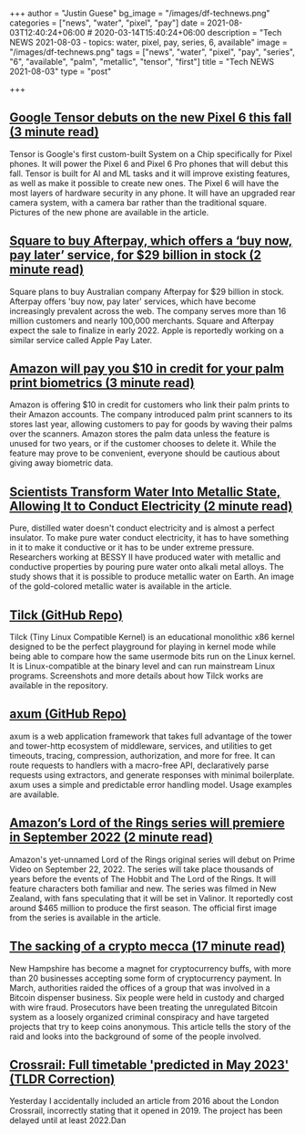 +++
author = "Justin Guese"
bg_image = "/images/df-technews.png"
categories = ["news", "water", "pixel", "pay"]
date = 2021-08-03T12:40:24+06:00 # 2020-03-14T15:40:24+06:00
description = "Tech NEWS 2021-08-03 - topics: water, pixel, pay, series, 6, available"
image = "/images/df-technews.png"
tags = ["news", "water", "pixel", "pay", "series", "6", "available", "palm", "metallic", "tensor", "first"]
title = "Tech NEWS 2021-08-03"
type = "post"

+++

## [Google Tensor debuts on the new Pixel 6 this fall (3 minute read)](https://blog.google/products/pixel/google-tensor-debuts-new-pixel-6-fall/)

Tensor is Google's first custom-built System on a Chip specifically for Pixel phones. It will power the Pixel 6 and Pixel 6 Pro phones that will debut this fall. Tensor is built for AI and ML tasks and it will improve existing features, as well as make it possible to create new ones. The Pixel 6 will have the most layers of hardware security in any phone. It will have an upgraded rear camera system, with a camera bar rather than the traditional square. Pictures of the new phone are available in the article.

## [Square to buy Afterpay, which offers a ‘buy now, pay later’ service, for $29 billion in stock (2 minute read)](https://www.theverge.com/2021/8/1/22605025/square-afterpay-acquisition-buy-now-pay-later-service-29-billion-stock)

Square plans to buy Australian company Afterpay for $29 billion in stock. Afterpay offers 'buy now, pay later' services, which have become increasingly prevalent across the web. The company serves more than 16 million customers and nearly 100,000 merchants. Square and Afterpay expect the sale to finalize in early 2022. Apple is reportedly working on a similar service called Apple Pay Later.

## [Amazon will pay you $10 in credit for your palm print biometrics (3 minute read)](https://techcrunch.com/2021/08/02/amazon-credit-palm-biometrics/)

Amazon is offering $10 in credit for customers who link their palm prints to their Amazon accounts. The company introduced palm print scanners to its stores last year, allowing customers to pay for goods by waving their palms over the scanners. Amazon stores the palm data unless the feature is unused for two years, or if the customer chooses to delete it. While the feature may prove to be convenient, everyone should be cautious about giving away biometric data.

## [Scientists Transform Water Into Metallic State, Allowing It to Conduct Electricity (2 minute read)](https://interestingengineering.com/scientists-transform-water-into-metallic-state-it-conducts-electricity)

Pure, distilled water doesn't conduct electricity and is almost a perfect insulator. To make pure water conduct electricity, it has to have something in it to make it conductive or it has to be under extreme pressure. Researchers working at BESSY II have produced water with metallic and conductive properties by pouring pure water onto alkali metal alloys. The study shows that it is possible to produce metallic water on Earth. An image of the gold-colored metallic water is available in the article.

## [Tilck (GitHub Repo)](https://github.com/vvaltchev/tilck)

Tilck (Tiny Linux Compatible Kernel) is an educational monolithic x86 kernel designed to be the perfect playground for playing in kernel mode while being able to compare how the same usermode bits run on the Linux kernel. It is Linux-compatible at the binary level and can run mainstream Linux programs. Screenshots and more details about how Tilck works are available in the repository.

## [axum (GitHub Repo)](https://github.com/tokio-rs/axum)

axum is a web application framework that takes full advantage of the tower and tower-http ecosystem of middleware, services, and utilities to get timeouts, tracing, compression, authorization, and more for free. It can route requests to handlers with a macro-free API, declaratively parse requests using extractors, and generate responses with minimal boilerplate. axum uses a simple and predictable error handling model. Usage examples are available.

## [Amazon’s Lord of the Rings series will premiere in September 2022 (2 minute read)](https://www.theverge.com/2021/8/2/22606267/lord-of-the-rings-amazon-series-release-date)

Amazon's yet-unnamed Lord of the Rings original series will debut on Prime Video on September 22, 2022. The series will take place thousands of years before the events of The Hobbit and The Lord of the Rings. It will feature characters both familiar and new. The series was filmed in New Zealand, with fans speculating that it will be set in Valinor. It reportedly cost around $465 million to produce the first season. The official first image from the series is available in the article.

## [The sacking of a crypto mecca (17 minute read)](https://www.theverge.com/22599932/bitcoin-raid-keene-new-hampshire-ian-freeman-libertarian-prosecution)

New Hampshire has become a magnet for cryptocurrency buffs, with more than 20 businesses accepting some form of cryptocurrency payment. In March, authorities raided the offices of a group that was involved in a Bitcoin dispenser business. Six people were held in custody and charged with wire fraud. Prosecutors have been treating the unregulated Bitcoin system as a loosely organized criminal conspiracy and have targeted projects that try to keep coins anonymous. This article tells the story of the raid and looks into the background of some of the people involved.

## [Crossrail: Full timetable 'predicted in May 2023' (TLDR Correction)](https://www.bbc.com/news/uk-england-london-57890384/1/0100017b0b7c51b9-0e68647f-d1ee-4bcf-baa9-73dde268223f-000000/hN3BODUT1Vjq3XsbRbmVY3vEoga9BADGu-YFjP2dsF8=208)

Yesterday I accidentally included an article from 2016 about the London Crossrail, incorrectly stating that it opened in 2019. The project has been delayed until at least 2022.Dan

